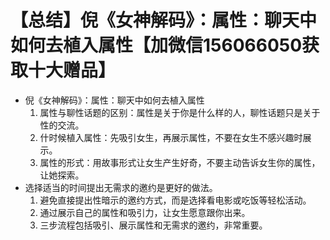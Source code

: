 # 【总结】倪《女神解码》：属性：聊天中如何去植入属性【加微信156066050获取十大赠品】

-   倪《女神解码》：属性：聊天中如何去植入属性
    1.  属性与聊性话题的区别：属性是关于你是什么样的人，聊性话题只是关于性的交流。
    2.  什时候植入属性：先吸引女生，再展示属性，不要在女生不感兴趣时展示。
    3.  属性的形式：用故事形式让女生产生好奇，不要主动告诉女生你的属性，让她探索。
-   选择适当的时间提出无需求的邀约是更好的做法。
    1.  避免直接提出性暗示的邀约方式，而是选择看电影或吃饭等轻松活动。
    2.  通过展示自己的属性和吸引力，让女生愿意跟你出来。
    3.  三步流程包括吸引、展示属性和无需求的邀约，非常重要。